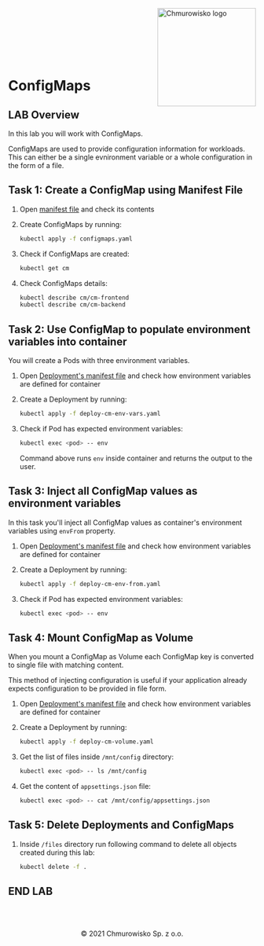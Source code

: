 <img src="../../../img/logo.png" alt="Chmurowisko logo" width="200" align="right">
<br><br>
<br><br>
<br><br>

# ConfigMaps

## LAB Overview

In this lab you will work with ConfigMaps.

ConfigMaps are used to provide configuration information for workloads. This can either be a single evnironment variable or a whole configuration in the form of a file.

## Task 1: Create a ConfigMap using Manifest File

1. Open [manifest file](./files/configmaps.yaml) and check its contents
1. Create ConfigMaps by running:

    ```bash
    kubectl apply -f configmaps.yaml
    ```

1. Check if ConfigMaps are created:

    ```bash
    kubectl get cm
    ```

1. Check ConfigMaps details:

    ```bash
    kubectl describe cm/cm-frontend
    kubectl describe cm/cm-backend
    ```

## Task 2: Use ConfigMap to populate environment variables into container

You will create a Pods with three environment variables.

1. Open [Deployment's manifest file](./files/deploy-cm-env-vars.yaml) and check how environment variables are defined for container
1. Create a Deployment by running: 

    ```bash
    kubectl apply -f deploy-cm-env-vars.yaml
    ```

1. Check if Pod has expected environment variables:

    ```bash
    kubectl exec <pod> -- env
    ```

    Command above runs `env` inside container and returns the output to the user.

## Task 3: Inject all ConfigMap values as environment variables

In this task you'll inject all ConfigMap values as container's environment variables using `envFrom` property.

1. Open [Deployment's manifest file](./files/deploy-cm-env-from.yaml) and check how environment variables are defined for container
1. Create a Deployment by running: 

    ```bash
    kubectl apply -f deploy-cm-env-from.yaml
    ```

1. Check if Pod has expected environment variables:

    ```bash
    kubectl exec <pod> -- env
    ```

## Task 4: Mount ConfigMap as Volume

When you mount a ConfigMap as Volume each ConfigMap key is converted to single file with matching content.

This method of injecting configuration is useful if your application already expects configuration to be provided in file form.

1. Open [Deployment's manifest file](./files/deploy-cm-volume.yaml) and check how environment variables are defined for container
1. Create a Deployment by running: 

    ```bash
    kubectl apply -f deploy-cm-volume.yaml
    ```

1. Get the list of files inside `/mnt/config` directory:

    ```bash
    kubectl exec <pod> -- ls /mnt/config
    ```

1. Get the content of `appsettings.json` file:

    ```bash
    kubectl exec <pod> -- cat /mnt/config/appsettings.json
    ```

## Task 5: Delete Deployments and ConfigMaps

1. Inside `/files` directory run following command to delete all objects created during this lab:

    ```bash
    kubectl delete -f .
    ```

## END LAB

<br><br>

<center><p>&copy; 2021 Chmurowisko Sp. z o.o.<p></center>
